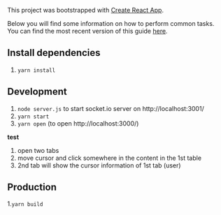 This project was bootstrapped with [Create React App](https://github.com/facebookincubator/create-react-app).

Below you will find some information on how to perform common tasks.<br>
You can find the most recent version of this guide [here](https://github.com/facebookincubator/create-react-app/blob/master/packages/react-scripts/template/README.md).

## Install dependencies

1. `yarn install`

## Development

1. `node server.js` to start socket.io server on http://localhost:3001/
2. `yarn start`
3. `yarn open` (to open http://localhost:3000/)

**test**
1. open two tabs
2. move cursor and click somewhere in the content in the 1st table
3. 2nd tab will show the cursor information of 1st tab (user)

## Production

1.`yarn build`
